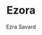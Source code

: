 ---
title: Ezora
github: https://github.com/ezrasavard/ezora-jekyll-theme
demo: https://ezrasavard.com/
author: Ezra Savard
ssg:
  - Jekyll
cms:
  - No Cms
---